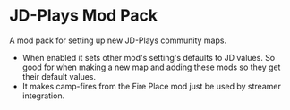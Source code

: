 # JD-Plays Mod Pack


A mod pack for setting up new JD-Plays community maps.

- When enabled it sets other mod's setting's defaults to JD values. So good for when making a new map and adding these mods so they get their default values.
- It makes camp-fires from the Fire Place mod just be used by streamer integration.